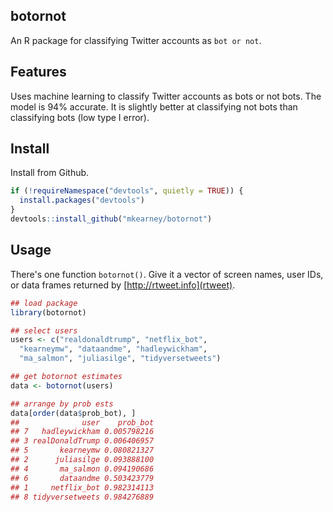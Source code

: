 
botornot
--------

An R package for classifying Twitter accounts as `bot or not`.

Features
--------

Uses machine learning to classify Twitter accounts as bots or not bots. The model is 94% accurate. It is slightly better at classifying not bots than classifying bots (low type I error).

Install
-------

Install from Github.

``` r
if (!requireNamespace("devtools", quietly = TRUE)) {
  install.packages("devtools")
}
devtools::install_github("mkearney/botornot")
```

Usage
-----

There's one function `botornot()`. Give it a vector of screen names, user IDs, or data frames returned by [http://rtweet.info](rtweet).

``` r
## load package
library(botornot)

## select users
users <- c("realdonaldtrump", "netflix_bot",
  "kearneymw", "dataandme", "hadleywickham",
  "ma_salmon", "juliasilge", "tidyversetweets")

## get botornot estimates
data <- botornot(users)

## arrange by prob ests
data[order(data$prob_bot), ]
##              user    prob_bot
## 7   hadleywickham 0.005798216
## 3 realDonaldTrump 0.006406957
## 5       kearneymw 0.080821327
## 2      juliasilge 0.093888100
## 4       ma_salmon 0.094190686
## 6       dataandme 0.503423779
## 1     netflix_bot 0.982314113
## 8 tidyversetweets 0.984276889
```
